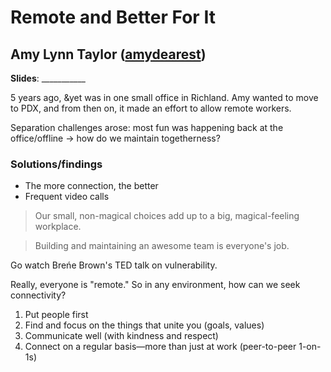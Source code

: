 # Remote and Better For It
## Amy Lynn Taylor ([amydearest](http://twitter.com/amydearest))

**Slides**: ___________

5 years ago, &yet was in one small office in Richland.
Amy wanted to move to PDX, and from then on, it made an effort to allow remote workers.

Separation challenges arose: most fun was happening back at the office/offline -> how do we maintain togetherness?

### Solutions/findings
- The more connection, the better 
- Frequent video calls

> Our small, non-magical choices add up to a big, magical-feeling workplace.

> Building and maintaining an awesome team is everyone's job.

Go watch Breńe Brown's TED talk on vulnerability.

Really, everyone is "remote." So in any environment, how can we seek connectivity?

1. Put people first
2. Find and focus on the things that unite you (goals, values)
3. Communicate well (with kindness and respect)
4. Connect on a regular basis—more than just at work (peer-to-peer 1-on-1s)
